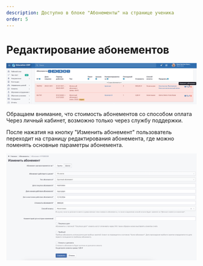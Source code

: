 ```yaml
---
description: Доступно в блоке "Абонементы" на странице ученика
order: 5
---
```


# Редактирование абонементов

![](<../.gitbook/assets/image (13) (1).png>)

Обращаем внимание, что стоимость абонементов со способом оплата Через личный кабинет, возможно только через службу поддержки.

После нажатия на кнопку "Изменить абонемент" пользователь переходит на страницу редактирования абонемента, где можно поменять основные параметры абонемента.

![](<../.gitbook/assets/image (83).png>)